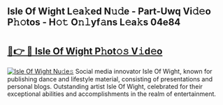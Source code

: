 ## Isle Of Wight L𝚎a𝚔ed N𝚞𝚍e - Part-Uwq Vi𝚍𝚎o P𝚑𝚘tos - H𝚘𝚝 O𝚗𝚕yf𝚊ns L𝚎a𝚔s 04e84

# <h2><a href="http://kf1qkf.oniu.top/?m=Isle+Of+Wight">🔗👉 🔴 Isle Of Wight P𝚑ot𝚘𝚜 V𝚒d𝚎o</a></h2>

[![Isle Of Wight Nu𝚍e𝚜](https://i.imgur.com/0qMVB7G.gif)](http://kf1qkf.oniu.top/?m=Isle+Of+Wight)
Social media innovator Isle Of Wight, known for publishing dance and lifestyle material, consisting of presentations and personal blogs. Outstanding artist Isle Of Wight, celebrated for their exceptional abilities and accomplishments in the realm of entertainment.  

